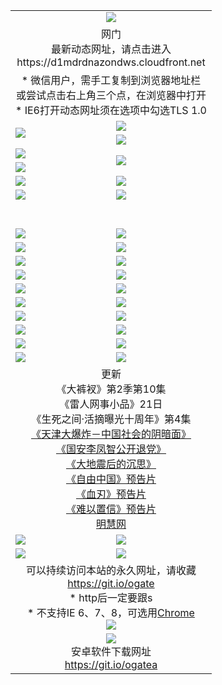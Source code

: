 ﻿<table>
  <tr></tr>
  <tr><td colspan=2 align=center><img src="https://cloud.githubusercontent.com/assets/11880933/13434984/f430fae2-e012-11e5-814f-c2df1e82b247.jpg" /></td></tr>
  <tr><td colspan=2 align=center>网门<br>最新动态网址，请点击进入
<br>https://d1mdrdnazondws.cloudfront.net
    </td>
  </tr>
  <tr>
    <td colspan=2 align=center>* 微信用户，需手工复制到浏览器地址栏<br>或尝试点击右上角三个点，在浏览器中打开
    <br>* IE6打开动态网址须在选项中勾选TLS 1.0</td>
  </tr>
  <tr>
    <td rowspan=2><a href="https://d1mdrdnazondws.cloudfront.net/ogUP.aspx?name=11DKC.mp4&list=11DKC" target="_blank"><img src="https://d1mdrdnazondws.cloudfront.net/Up/11DKC1.jpg" /></a></td> 
    <td><div><a href="https://d1mdrdnazondws.cloudfront.net/ogUP.aspx?name=LRWS.mp4&list=LRWS" target="_blank"><img src="https://d1mdrdnazondws.cloudfront.net/Up/LRWS.jpg" /></a></td>
   </tr>
  <tr>
    <td><a href="https://d1mdrdnazondws.cloudfront.net/ogNiceVedio.aspx" target="_blank"><img src="https://d1mdrdnazondws.cloudfront.net/Up/11TGKDY.jpg" /></a></td>
  </tr>
  <tr>
    <td><a href="https://d1mdrdnazondws.cloudfront.net/ogUP.aspx?name=JQR.mp4&count=2" target="_blank"><img src="https://d1mdrdnazondws.cloudfront.net/Up/JQR.jpg" /></a></td>   
    <td rowspan=2><a href="https://d1mdrdnazondws.cloudfront.net/ogUP.aspx?name=JP.mp4&count=9" target="_blank"><img src="https://d1mdrdnazondws.cloudfront.net/Up/JP.jpg" /></td>
  </tr>
  <tr>
    <td><a href="https://d1mdrdnazondws.cloudfront.net/ogUP.aspx?name=WH.mp4" target="_blank"><img src="https://d1mdrdnazondws.cloudfront.net/Up/WH.jpg" /></a></td>
  </tr>
  <tr>
    <td><a href="https://d1mdrdnazondws.cloudfront.net/ogUP.aspx?name=SSZJ.mp4&list=SSZJ" target="_blank"><img src="https://d1mdrdnazondws.cloudfront.net/Up/SSZJ.jpg" /></a></td>
    <td><a href="https://d1mdrdnazondws.cloudfront.net/ogUP.aspx?name=1XQK.mp4&count=13" target="_blank"><img src="https://d1mdrdnazondws.cloudfront.net/Up/1XQK.jpg" /></a</td>
  </tr>
  <tr>
    <td><a href="https://d1mdrdnazondws.cloudfront.net/ogUP.aspx?name=ZY.mp4&count=2015|16" target="_blank"><img src="https://d1mdrdnazondws.cloudfront.net/Up/ZY.jpg" /></a</td>
    <td><a href="https://d1mdrdnazondws.cloudfront.net/ogUP.aspx?name=XTFY.mp4&count=B|2,A|24" target="_blank"><img src="https://d1mdrdnazondws.cloudfront.net/Up/XTFY.jpg" /></a></td>
  </tr>
  <tr height="40">
  </tr>
  <tr>
    <td><a href="https://d1mdrdnazondws.cloudfront.net/ogUP.aspx?name=4SQQ.mp4&list=4SQQ" target="_blank"><img src="https://d1mdrdnazondws.cloudfront.net/Up/4SQQ0.jpg"/></a></td>
    <td><a href="https://d1mdrdnazondws.cloudfront.net/ogUP.aspx?name=4SHQ.mp4&list=4SHQ" target="_blank"><img src="https://d1mdrdnazondws.cloudfront.net/Up/4SHQ0.jpg"/></a></td>
  </tr>
  <tr>
    <td><a href="https://d1mdrdnazondws.cloudfront.net/ogUP.aspx?name=4SZG.mp4&list=4SZG" target="_blank"><img src="https://d1mdrdnazondws.cloudfront.net/Up/4SZG0.jpg"/></a></td>
    <td><a href="https://d1mdrdnazondws.cloudfront.net/ogUP.aspx?name=4SDJ.mp4&list=4SDJ" target="_blank"><img src="https://d1mdrdnazondws.cloudfront.net/Up/4SDJ0.jpg"/></a></td>
  </tr>
  <tr>
    <td><a href="https://d1mdrdnazondws.cloudfront.net/ogUP.aspx?name=4SGX.mp4&list=4SGX" target="_blank"><img src="https://d1mdrdnazondws.cloudfront.net/Up/4SGX0.jpg"/></a></td>
    <td><a href="https://d1mdrdnazondws.cloudfront.net/ogUP.aspx?name=4SHD.mp4&list=4SHD" target="_blank"><img src="https://d1mdrdnazondws.cloudfront.net/Up/4SHD0.jpg"/></a></td>
  </tr>
  <tr>
    <td><a href="https://d1mdrdnazondws.cloudfront.net/ogUP.aspx?name=4CTX.mp4&list=4CTX" target="_blank"><img src="https://d1mdrdnazondws.cloudfront.net/Up/4CTX0.jpg"/></a></td>
    <td><a href="https://d1mdrdnazondws.cloudfront.net/ogUP.aspx?name=4CWZ.mp4&list=4CWZ" target="_blank"><img src="https://d1mdrdnazondws.cloudfront.net/Up/4CWZ0.jpg"/></a></td>
  </tr>
  <tr>
    <td><a href="https://d1mdrdnazondws.cloudfront.net/onUP.aspx?name=https://d25hxnyejux8es.cloudfront.net/" target="_blank"><img src="https://d1mdrdnazondws.cloudfront.net/Up/0DTW.jpg"/></a></td>
    <td><a href="https://d1mdrdnazondws.cloudfront.net/onUP.aspx?name=https://d240ns8up8earz.cloudfront.net/acenter/" target="_blank"><img src="https://d1mdrdnazondws.cloudfront.net/Up/0TDW.jpg" /></a></td>
  </tr>
  <tr>
    <td><a href="https://d1mdrdnazondws.cloudfront.net/onUP.aspx?name=https://d4508d6vomz2p.cloudfront.net/gb/nsc413.htm" target="_blank"><img src="https://d1mdrdnazondws.cloudfront.net/Up/0DJY.jpg" /></a></td>
    <td><a href="https://d1mdrdnazondws.cloudfront.net/onUP.aspx?name=https://d3bxwq7vzudb5l.cloudfront.net/xtr/gb/prog204.html" target="_blank"><img src="https://d1mdrdnazondws.cloudfront.net/Up/0XTR.jpg" /></a></td>
  </tr>
  <tr>
    <td><a href="https://d1mdrdnazondws.cloudfront.net/onUP.aspx?name=https://d3aj00iefsmfgc.cloudfront.net/" target="_blank"><img src="https://d1mdrdnazondws.cloudfront.net/Up/0MHW.jpg" /></a></td>
    <td><a href="https://d1mdrdnazondws.cloudfront.net/onUP.aspx?name=https://d1sbg9daat0zu5.cloudfront.net/" target="_blank"><img src="https://d1mdrdnazondws.cloudfront.net/Up/0ZJW.jpg" /></a></td>
  </tr>
  <tr>
    <td><a href="https://d1mdrdnazondws.cloudfront.net/ogUP.aspx?name=0FG.zip" target="_blank"><img src="https://d1mdrdnazondws.cloudfront.net/Up/0FG.jpg" /></a></td>
    <td><a href="https://d1mdrdnazondws.cloudfront.net/ogUP.aspx?name=0FGA.apk" target="_blank"><img src="https://d1mdrdnazondws.cloudfront.net/Up/0FGA.jpg" /></a></td>
  </tr>
  <tr>
    <td><a href="https://d1mdrdnazondws.cloudfront.net/ogUP.aspx?name=0U.zip" target="_blank"><img src="https://d1mdrdnazondws.cloudfront.net/Up/0U.jpg" /></a></td>
    <td><a href="https://d1mdrdnazondws.cloudfront.net/ogUP.aspx?name=0UA.apk" target="_blank"><img src="https://d1mdrdnazondws.cloudfront.net/Up/0UA.jpg" /></a></td>
  </tr>
  <tr>
    <td><a href="https://d1mdrdnazondws.cloudfront.net/ogUP.aspx?name=0iPPOTV.zip" target="_blank"><img src="https://d1mdrdnazondws.cloudfront.net/Up/0iPPOTV.jpg" /></a></td>
    <td><a href="https://d1mdrdnazondws.cloudfront.net/ogUP.aspx?name=0iNTD.apk" target="_blank"><img src="https://d1mdrdnazondws.cloudfront.net/Up/0iNTD.jpg" /></a></td>
  </tr>
  <tr>
    <td colspan=2 align=center>更新<br>
      《大裤衩》第2季第10集<br>
      《雷人网事小品》21日<br>
      《生死之间·活摘曝光十周年》第4集</a><br>
      <a href="https://d1mdrdnazondws.cloudfront.net/ogUP.aspx?name=4TJDBZ.mp4" target="_blank">《天津大爆炸－中国社会的阴暗面》</a><br>
      <a href="https://d1mdrdnazondws.cloudfront.net/ogUP.aspx?name=4LFZ.mp4" target="_blank">《国安李凤智公开退党》</a><br>
      <a href="https://d1mdrdnazondws.cloudfront.net/ogUP.aspx?name=4DDZHDCS.mp4" target="_blank">《大地震后的沉思》</a><br>
      <a href="https://d1mdrdnazondws.cloudfront.net/ogUP.aspx?name=11ZYZG0.mp4" target="_blank">《自由中国》预告片</a><br>
      <a href="https://d1mdrdnazondws.cloudfront.net/ogUP.aspx?name=11XR.mp4" target="_blank">《血刃》预告片</a><br>
      <a href="https://d1mdrdnazondws.cloudfront.net/ogUP.aspx?name=11NYZX.mp4&count=2" target="_blank">《难以置信》预告片</a><br>
      <a href="https://d1mdrdnazondws.cloudfront.net/onUP.aspx?name=https://www.minghui.org/" target="_blank">明慧网</a></td>
    </td>
  </tr>
  <tr>
    <td><a href="https://d1mdrdnazondws.cloudfront.net/ogNice.aspx" target="_blank"><img src="https://cloud.githubusercontent.com/assets/11880933/13720378/f84bb392-e841-11e5-8739-815049dd6ff8.jpg" /></a></td>
    <td><a href="https://d1mdrdnazondws.cloudfront.net/onCO.aspx?ob=600事物&op=增删改&args=WH1~%23类型6新闻%7c%23类型6评论&mode=" target="_blank"><img src="https://cloud.githubusercontent.com/assets/11880933/13720380/04d76a16-e842-11e5-8833-e627daa88802.jpg" /></a></td> 
  </tr>
  <tr>
    <td><a href="https://d1mdrdnazondws.cloudfront.net/ogDY.aspx" target="_blank"><img src="https://cloud.githubusercontent.com/assets/11880933/13720384/11817090-e842-11e5-9571-7dc2f1af9f42.jpg" /></a></td>
    <td><a href="https://d1mdrdnazondws.cloudfront.net/ogST.aspx" target="_blank"><img src="https://cloud.githubusercontent.com/assets/11880933/13720385/1467ea3c-e842-11e5-86df-c96c9a556aaf.jpg" /></a></td> 
  </tr>
  <!--tr>
    <td colspan=2 align=center>
      <微信可扫描以下临时二维码<br/>https://bit.ly/1mBQHW8<br/><a href="https://d1mdrdnazondws.cloudfront.net/Up/0WMGDL3.png" target="_blank"><img src="https://d1mdrdnazondws.cloudfront.net/Up/0WMGD3.png"/></a>
  </tr-->
  <tr>
    <td colspan=2 align=center>可以持续访问本站的永久网址，请收藏<br/><a href="https://git.io/ogate" target="_blank">https://git.io/ogate</a><br/>* http后一定要跟s<br/>* 不支持IE 6、7、8，可选用<a href="http://www.odisk.org/Upload/0ChromePortable.zip">Chrome</a><br/><a href="https://d1mdrdnazondws.cloudfront.net/Up/0WMGDL2.png" target="_blank"><img src="https://d1mdrdnazondws.cloudfront.net/Up/0WMGD2.png"/></a></td>
  </tr>
  <tr>
    <td colspan=2 align=center><a href="https://d1mdrdnazondws.cloudfront.net/ogUP.aspx?name=0oGate.apk" target="_blank"><img src="https://cloud.githubusercontent.com/assets/11880933/13720399/75e143ee-e842-11e5-9f0a-1421f423c80f.jpg" /></a><br>安卓软件下载网址<br><a href="https://git.io/ogatea">https://git.io/ogatea</a></td>
  </tr>
  <!--tr>
    <td colspan=2 align=center>可能失效的动态网址
    </td>
  </tr-->
</table>
